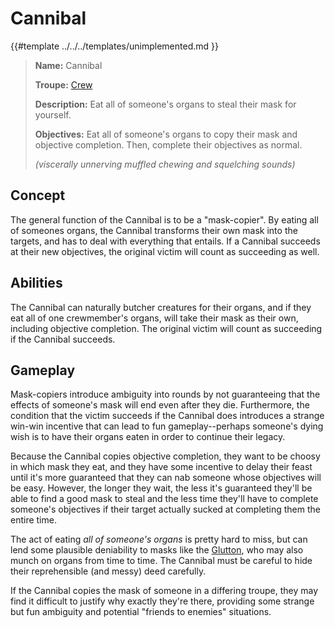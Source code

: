 # Cannibal

{{#template ../../../templates/unimplemented.md }}

> **Name:** Cannibal
>
> **Troupe:** [Crew](../crew.md)
>
> **Description:** Eat all of someone's organs to steal their mask for yourself.
>
> **Objectives:** Eat all of someone's organs to copy their mask and objective completion. Then, complete their objectives as normal.
>
> *(viscerally unnerving muffled chewing and squelching sounds)*

## Concept

The general function of the Cannibal is to be a "mask-copier". By eating all of someones organs, the Cannibal transforms their own mask into the targets, and has to deal with everything that entails. If a Cannibal succeeds at their new objectives, the original victim will count as succeeding as well.

## Abilities

The Cannibal can naturally butcher creatures for their organs, and if they eat all of one crewmember's organs, will take their mask as their own, including objective completion. The original victim will count as succeeding if the Cannibal succeeds.

## Gameplay

Mask-copiers introduce ambiguity into rounds by not guaranteeing that the effects of someone's mask will end even after they die. Furthermore, the condition that the victim succeeds if the Cannibal does introduces a strange win-win incentive that can lead to fun gameplay--perhaps someone's dying wish is to have their organs eaten in order to continue their legacy.

Because the Cannibal copies objective completion, they want to be choosy in which mask they eat, and they have some incentive to delay their feast until it's more guaranteed that they can nab someone whose objectives will be easy. However, the longer they wait, the less it's guaranteed they'll be able to find a good mask to steal and the less time they'll have to complete someone's objectives if their target actually sucked at completing them the entire time.

The act of eating *all of someone's organs* is pretty hard to miss, but can lend some plausible deniability to masks like the [Glutton](./glutton.md), who may also munch on organs from time to time. The Cannibal must be careful to hide their reprehensible (and messy) deed carefully.

If the Cannibal copies the mask of someone in a differing troupe, they may find it difficult to justify why exactly they're there, providing some strange but fun ambiguity and potential "friends to enemies" situations.